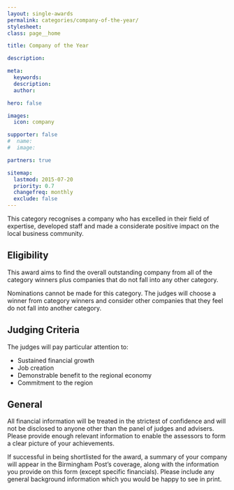 ```yaml
---
layout: single-awards
permalink: categories/company-of-the-year/
stylesheet:
class: page__home

title: Company of the Year

description:

meta:
  keywords:
  description:
  author:

hero: false

images:
  icon: company

supporter: false
#  name:
#  image:

partners: true

sitemap:
  lastmod: 2015-07-20
  priority: 0.7
  changefreq: monthly
  exclude: false
---
```

This category recognises a company who has excelled in their field of expertise, developed staff and made a considerate positive impact on the local business community.

## Eligibility

This award aims to find the overall outstanding company from all of the category winners plus companies that do not fall into any other category.

Nominations cannot be made for this category. The judges will choose a winner from category winners and consider other companies that they feel do not fall into another category.

## Judging Criteria

The judges will pay particular attention to:

- Sustained financial growth
- Job creation
- Demonstrable benefit to the regional economy
- Commitment to the region

## General

All financial information will be treated in the strictest of confidence and will not be disclosed to anyone other than the panel of judges and advisers. Please provide enough relevant information to enable the assessors to form a clear picture of your achievements.

If successful in being shortlisted for the award, a summary of your company will appear in the Birmingham Post&rsquo;s coverage, along with the information you provide on this form (except specific financials). Please include any general background information which you would be happy to see in print.
